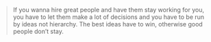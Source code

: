 > If you wanna hire great people and have them stay working for you, you have to let them make a lot of decisions and you have to be run by ideas not hierarchy. The best ideas have to win, otherwise good people don’t stay.